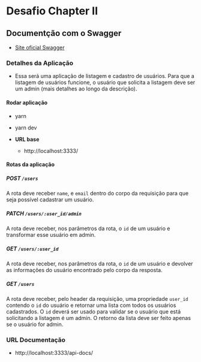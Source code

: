 # Desafio Chapter II

## Documentção com o Swagger
- [Site oficial Swagger](https://swagger.io/)

### Detalhes da Aplicação
- Essa será uma aplicação de listagem e cadastro de usuários. Para que a listagem de usuários funcione, o usuário que solicita a listagem deve ser um admin (mais detalhes ao longo da descrição).
#### Rodar aplicação
- yarn
- yarn dev

- **URL base**
  - http://localhost:3333/
#### Rotas da aplicação

##### POST `/users`
A rota deve receber `name`, e `email` dentro do corpo da requisição para que seja possível cadastrar um usuário.

##### PATCH `/users/:user_id/admin`
A rota deve receber, nos parâmetros da rota, o `id` de um usuário e transformar esse usuário em admin.

##### GET `/users/:user_id`
A rota deve receber, nos parâmetros da rota, o `id` de um usuário e devolver as informações do usuário encontrado pelo corpo da resposta.

##### GET `/users`
A rota deve receber, pelo header da requisição, uma propriedade `user_id` contendo o `id` do usuário e retornar uma lista com todos os usuários cadastrados. O `id` deverá ser usado para validar se o usuário que está solicitando a listagem é um admin. O retorno da lista deve ser feito apenas se o usuário for admin.


### URL Documentação
- http://localhost:3333/api-docs/

